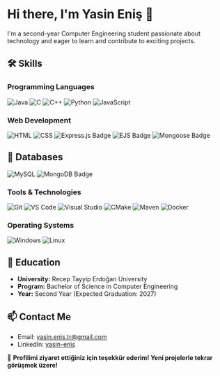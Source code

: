 # Hi there, I'm Yasin Eniş 👋

I'm a second-year Computer Engineering student passionate about technology and eager to learn and contribute to exciting projects.


## 🛠️ Skills

### Programming Languages
![Java](https://img.shields.io/badge/Java-007396?style=for-the-badge&logo=java&logoColor=white)
![C](https://img.shields.io/badge/C-A8B9CC?style=for-the-badge&logo=c&logoColor=black)
![C++](https://img.shields.io/badge/C++-00599C?style=for-the-badge&logo=cplusplus&logoColor=white)
![Python](https://img.shields.io/badge/Python-3776AB?style=for-the-badge&logo=python&logoColor=white)
![JavaScript](https://img.shields.io/badge/JavaScript-F7DF1E?style=for-the-badge&logo=javascript&logoColor=black)

### Web Development
![HTML](https://img.shields.io/badge/HTML5-E34F26?style=for-the-badge&logo=html5&logoColor=white)
![CSS](https://img.shields.io/badge/CSS3-1572B6?style=for-the-badge&logo=css3&logoColor=white)
![Express.js Badge](https://img.shields.io/badge/Express.js-000000?style=for-the-badge&logo=express&logoColor=white)
![EJS Badge](https://img.shields.io/badge/EJS-8BC34A?style=for-the-badge&logo=ejs&logoColor=white)
![Mongoose Badge](https://img.shields.io/badge/Mongoose-880000?style=for-the-badge&logo=mongoose&logoColor=white)




## 💾 Databases
![MySQL](https://img.shields.io/badge/MySQL-4479A1?style=for-the-badge&logo=mysql&logoColor=white)
![MongoDB Badge](https://img.shields.io/badge/-MongoDB-13aa52?logo=mongodb&logoColor=white&style=for-the-badge)


### Tools & Technologies
![Git](https://img.shields.io/badge/Git-F05032?style=for-the-badge&logo=git&logoColor=white)
![VS Code](https://img.shields.io/badge/VS%20Code-007ACC?style=for-the-badge&logo=visual-studio-code&logoColor=white)
![Visual Studio](https://img.shields.io/badge/Visual%20Studio-5C2D91?style=for-the-badge&logo=visual-studio&logoColor=white)
![CMake](https://img.shields.io/badge/CMake-064F8C?style=for-the-badge&logo=cmake&logoColor=white)
![Maven](https://img.shields.io/badge/Apache%20Maven-C71A36?style=for-the-badge&logo=apache-maven&logoColor=white)
![Docker](https://img.shields.io/badge/Docker-2496ED?style=for-the-badge&logo=docker&logoColor=white)

### Operating Systems
![Windows](https://img.shields.io/badge/Windows-0078D6?style=for-the-badge&logo=windows&logoColor=white)
![Linux](https://img.shields.io/badge/Linux-FCC624?style=for-the-badge&logo=linux&logoColor=black)

## 🏫 Education

- **University:** Recep Tayyip Erdoğan University  
- **Program:** Bachelor of Science in Computer Engineering  
- **Year:** Second Year (Expected Graduation: 2027)  

## 📫 Contact Me

- Email: [yasin.enis.tr@gmail.com](mailto:yasin.enis.tr@gmail.com)  
- LinkedIn: [yasin-eniş](https://www.linkedin.com/in/yasin-eniş/)  

🎉 **Profilimi ziyaret ettiğiniz için teşekkür ederim! Yeni projelerle tekrar görüşmek üzere!**
